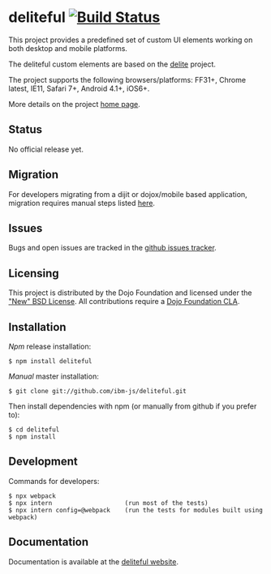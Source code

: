 # deliteful [![Build Status](https://travis-ci.org/ibm-js/deliteful.png?branch=master)](https://travis-ci.org/ibm-js/deliteful)

This project provides a predefined set of custom UI elements working on both desktop and mobile platforms.

The deliteful custom elements are based on the [delite](http://ibm-js.github.io/delite/) project.

The project supports the following browsers/platforms: FF31+, Chrome latest, IE11, Safari 7+,  Android 4.1+, iOS6+. 

More details on the project [home page](http://ibm-js.github.io/deliteful/).

## Status

No official release yet.

## Migration

For developers migrating from a dijit or dojox/mobile based application, migration requires manual steps 
listed [here](docs/migration.md).

## Issues

Bugs and open issues are tracked in the
[github issues tracker](https://github.com/ibm-js/deliteful/issues).

## Licensing

This project is distributed by the Dojo Foundation and licensed under the ["New" BSD License](./LICENSE).
All contributions require a [Dojo Foundation CLA](http://dojofoundation.org/about/claForm).

## Installation

_Npm_ release installation:

    $ npm install deliteful

_Manual_ master installation:

    $ git clone git://github.com/ibm-js/deliteful.git

Then install dependencies with npm (or manually from github if you prefer to):

	$ cd deliteful
	$ npm install

## Development

Commands for developers:

```
$ npx webpack
$ npx intern                    (run most of the tests)
$ npx intern config=@webpack    (run the tests for modules built using webpack)
``` 
## Documentation

Documentation is available at the [deliteful website](http://ibm-js.github.io/deliteful/).

